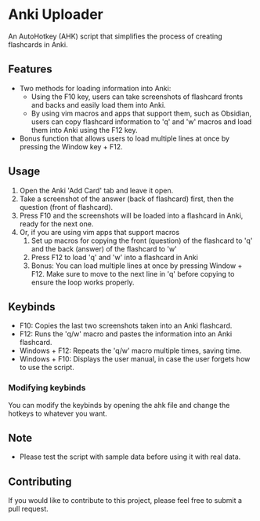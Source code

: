 # Anki Uploader

An AutoHotkey (AHK) script that simplifies the process of creating flashcards in Anki.

## Features

- Two methods for loading information into Anki:
  - Using the F10 key, users can take screenshots of flashcard fronts and backs and easily load them into Anki.
  - By using vim macros and apps that support them, such as Obsidian, users can copy flashcard information to 'q' and 'w' macros and load them into Anki using the F12 key.
- Bonus function that allows users to load multiple lines at once by pressing the Window key + F12.

## Usage

1. Open the Anki 'Add Card' tab and leave it open.
2. Take a screenshot of the answer (back of flashcard) first, then the question (front of flashcard).
3. Press F10 and the screenshots will be loaded into a flashcard in Anki, ready for the next one.
4. Or, if you are using vim apps that support macros
   1. Set up macros for copying the front (question) of the flashcard to 'q' and the back (answer) of the flashcard to 'w'
   2. Press F12 to load 'q' and 'w' into a flashcard in Anki
   3. Bonus: You can load multiple lines at once by pressing Window + F12. Make sure to move to the next line in 'q' before copying to ensure the loop works properly.

## Keybinds

- F10: Copies the last two screenshots taken into an Anki flashcard.
- F12: Runs the 'q/w' macro and pastes the information into an Anki flashcard.
- Windows + F12: Repeats the 'q/w' macro multiple times, saving time.
- Windows + F10: Displays the user manual, in case the user forgets how to use the script.

### Modifying keybinds

You can modify the keybinds by opening the ahk file and change the hotkeys to whatever you want.

## Note

- Please test the script with sample data before using it with real data.

## Contributing

If you would like to contribute to this project, please feel free to submit a pull request.
